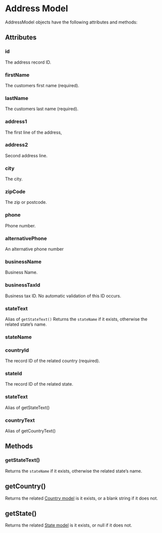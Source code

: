# Address Model

AddressModel objects have the following attributes and methods:

## Attributes

### id

The address record ID.

### firstName

The customers first name (required).

### lastName

The customers last name (required).

### address1

The first line of the address,

### address2

Second address line.

### city

The city.

### zipCode

The zip or postcode.

### phone

Phone number.

### alternativePhone

An alternative phone number

### businessName

Business Name.

### businessTaxId

Business tax ID. No automatic validation of this ID occurs.

### stateText

Alias of `getStateText()`
Returns the `stateName` if it exists, otherwise the related state’s name.

### stateName

### countryId

The record ID of the related country (required).

### stateId

The record ID of the related state.

### stateText

Alias of getStateText()

### countryText

Alias of getCountryText()

## Methods

### getStateText()

Returns the `stateName` if it exists, otherwise the related state’s name.

## getCountry()

Returns the related [Country model](country-model.md) is it exists, or a blank string if it does not.

## getState()

Returns the related [State model](state-model.md) is it exists, or null if it does not.
